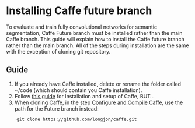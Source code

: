 # Installing Caffe future branch
To evaluate and train fully convolutional networks for semantic segmentation, Caffe Future branch must be installed rather than the main Caffe branch. This guide will explain how to install the Caffe future branch rather than the main branch. All of the steps during installation are the same with the exception of cloning git repository.

## Guide
1. If you already have Caffe installed, delete or rename the folder called ~/code (which should contain you Caffe installation).
2. Follow [this guide](https://github.com/tiangolo/caffe/blob/ubuntu-tutorial-b/docs/install_apt2.md) for Installation and setup of Caffe, BUT…
  1. When cloning Caffe, in the step [Configure and Compile Caffe](https://github.com/tiangolo/caffe/blob/ubuntu-tutorial-b/docs/install_apt2.md#configure-and-compile-caffe), use the path for the Future branch instead:
```
	git clone https://github.com/longjon/caffe.git
```
